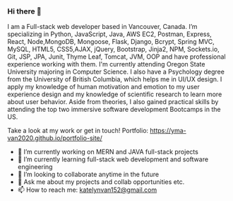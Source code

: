 ### Hi there 👋

I am a Full-stack web developer based in Vancouver, Canada. I’m specializing in Python, JavaScript, Java, AWS EC2, Postman, Express, React, Node,MongoDB, Mongoose, Flask, Django, Bcrypt, Spring MVC, MySQL, HTML5, CSS5,AJAX, jQuery, Bootstrap, Jinja2, NPM, Sockets.io, Git, JSP, JPA, Junit, Thyme Leaf, Tomcat, JVM, OOP and have professional experience working with them. I'm currently attending Oregon State University majoring in Computer Science. I also have a Psychology degree from the University of British Columbia, which helps me in UI/UX design. I apply my knowledge of human motivation and emotion to my user experience design and my knowledge of scientific research to learn more about user behavior. Aside from theories, I also gained practical skills by attending the top two immersive software development Bootcamps in the US.

Take a look at my work or get in touch!
Portfolio: https://yma-van2020.github.io/portfolio-site/

- 🔭 I’m currently working on MERN and JAVA full-stack projects
- 🌱 I’m currently learning full-stack web development and software engineering
- 👯 I’m looking to collaborate anytime in the future
- 💬 Ask me about my projects and collab opportunities etc. 
- 📫 How to reach me: katelynvan152@gmail.com

